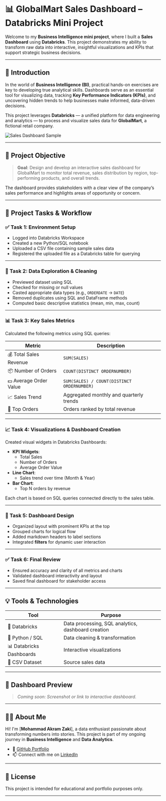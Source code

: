 # 📊 GlobalMart Sales Dashboard – Databricks Mini Project

Welcome to my **Business Intelligence mini project**, where I built a **Sales Dashboard** using **Databricks**. This project demonstrates my ability to transform raw data into interactive, insightful visualizations and KPIs that support strategic business decisions.

---

## 🧠 Introduction

In the world of **Business Intelligence (BI)**, practical hands-on exercises are key to developing true analytical skills. Dashboards serve as an essential tool for visualizing data, tracking **Key Performance Indicators (KPIs)**, and uncovering hidden trends to help businesses make informed, data-driven decisions.

This project leverages **Databricks** — a unified platform for data engineering and analytics — to process and visualize sales data for **GlobalMart**, a fictional retail company.

![Sales Dashboard Sample](https://drive.google.com/file/d/1NeeqhTwC6LUDuqE_Cos0W7QAo5rTUvU2/view?usp=sharing)

---

## 🎯 Project Objective

> **Goal**: Design and develop an interactive sales dashboard for GlobalMart to monitor total revenue, sales distribution by region, top-performing products, and overall trends.

The dashboard provides stakeholders with a clear view of the company’s sales performance and highlights areas of opportunity or concern.

---

## 📂 Project Tasks & Workflow

### ✅ Task 1: Environment Setup
- Logged into Databricks Workspace
- Created a new Python/SQL notebook
- Uploaded a CSV file containing sample sales data
- Registered the uploaded file as a Databricks table for querying

---

### 🧹 Task 2: Data Exploration & Cleaning
- Previewed dataset using SQL
- Checked for missing or null values
- Casted appropriate data types (e.g., `ORDERDATE` → `DATE`)
- Removed duplicates using SQL and DataFrame methods
- Computed basic descriptive statistics (mean, min, max, count)

---

### 📊 Task 3: Key Sales Metrics
Calculated the following metrics using SQL queries:

| Metric | Description |
|--------|-------------|
| 💰 Total Sales Revenue | `SUM(SALES)` |
| 📦 Number of Orders | `COUNT(DISTINCT ORDERNUMBER)` |
| 💵 Average Order Value | `SUM(SALES) / COUNT(DISTINCT ORDERNUMBER)` |
| 📈 Sales Trend | Aggregated monthly and quarterly trends |
| 🥇 Top Orders | Orders ranked by total revenue |

---

### 📈 Task 4: Visualizations & Dashboard Creation
Created visual widgets in Databricks Dashboards:

- **KPI Widgets**:
  - Total Sales
  - Number of Orders
  - Average Order Value
- **Line Chart**:
  - Sales trend over time (Month & Year)
- **Bar Chart**:
  - Top N orders by revenue

Each chart is based on SQL queries connected directly to the sales table.

---

### 🧩 Task 5: Dashboard Design
- Organized layout with prominent KPIs at the top
- Grouped charts for logical flow
- Added markdown headers to label sections
- Integrated **filters** for dynamic user interaction

---

### ✅ Task 6: Final Review
- Ensured accuracy and clarity of all metrics and charts
- Validated dashboard interactivity and layout
- Saved final dashboard for stakeholder access

---

## 💡 Tools & Technologies

| Tool | Purpose |
|------|---------|
| 🔷 Databricks | Data processing, SQL analytics, dashboard creation |
| 🐍 Python / SQL | Data cleaning & transformation |
| 📊 Databricks Dashboards | Interactive visualizations |
| 📁 CSV Dataset | Source sales data |

---

## 📸 Dashboard Preview

> _Coming soon: Screenshot or link to interactive dashboard._

---

## 🙋‍♀️ About Me

Hi! I'm [**Mohammad Akram Zaki**], a data enthusiast passionate about transforming numbers into stories. This project is part of my ongoing journey in **Business Intelligence** and **Data Analytics**.

- 🔗 [GitHub Portfolio](https://github.com/makramzk)
- 📫 Connect with me on [LinkedIn]([https://linkedin.com/in/m-akram-zaki])

---

## 📝 License

This project is intended for educational and portfolio purposes only.

---
